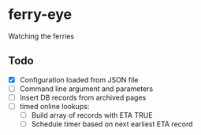 # ferry-eye
Watching the ferries

## Todo
* [x] Configuration loaded from JSON file
* [ ] Command line argument and parameters
* [ ] Insert DB records from archived pages
* [ ] timed online lookups: 
  * [ ] Build array of records with ETA TRUE
  * [ ] Schedule timer based on next earliest ETA record
